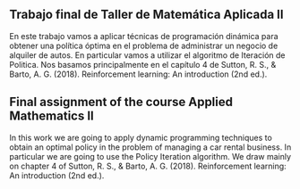 ## Trabajo final de Taller de Matemática Aplicada II

En este trabajo vamos a aplicar técnicas de programación dinámica para obtener una política óptima en el problema de administrar un negocio de alquiler de autos. En particular vamos a utilizar el algoritmo de Iteración de Politica. Nos basamos principalmente en el capítulo 4 de Sutton, R. S., & Barto, A. G. (2018). Reinforcement learning: An introduction (2nd ed.).


## Final assignment of the course Applied Mathematics II

In this work we are going to apply dynamic programming techniques to obtain an optimal policy in the problem of managing a car rental business. In particular we are going to use the Policy Iteration algorithm. We draw mainly on chapter 4 of Sutton, R. S., & Barto, A. G. (2018). Reinforcement learning: An introduction (2nd ed.).
